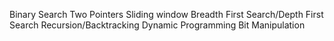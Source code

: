 Binary Search
Two Pointers
Sliding window
Breadth First Search/Depth First Search
Recursion/Backtracking
Dynamic Programming
Bit Manipulation
